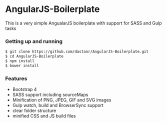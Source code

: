 # AngularJS-Boilerplate
This is a very simple AngualarJS boilerplate with support for SASS and Gulp tasks

### Getting up and running

```sh
$ git clone https://github.com/dastanr/AngularJS-Boilerplate.git
$ cd AngularJS-Boilerplate
$ npm install
$ bower install
```

### Features
* Bootstrap 4
* SASS support including sourceMaps
* Minification of PNG, JPEG, GIF and SVG images
* Gulp watch, build and BrowserSync support
* clear folder structure
* minified CSS and JS build files
